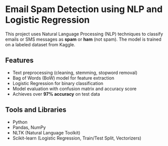 # Email Spam Detection using NLP and Logistic Regression
This project uses Natural Language Processing (NLP) techniques to classify emails or SMS messages as **spam** or **ham** (not spam). The model is trained on a labeled dataset from Kaggle.

## Features
- Text preprocessing (cleaning, stemming, stopword removal)
- Bag of Words (BoW) model for feature extraction
- Logistic Regression for binary classification
- Model evaluation with confusion matrix and accuracy score
- Achieves over **97% accuracy** on test data

## Tools and Libraries 
- Python
- Pandas, NumPy
- NLTK (Natural Language Toolkit)
- Scikit-learn (Logistic Regression, Train/Test Split, Vectorizers)
